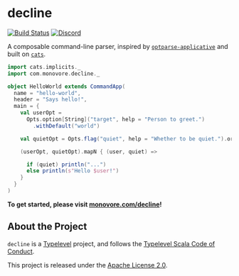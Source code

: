 # decline

[![Build Status](https://img.shields.io/github/actions/workflow/status/bkirwi/decline/ci.yml?branch=main)](https://github.com/bkirwi/decline/actions)
[![Discord](https://img.shields.io/discord/632277896739946517.svg?label=&logo=discord&logoColor=ffffff&color=404244&labelColor=6A7EC2)](https://discord.com/channels/632277896739946517/895394320100761731)

A composable command-line parser, inspired by [`optparse-applicative`][optparse]
and built on [`cats`][cats].

```scala
import cats.implicits._
import com.monovore.decline._

object HelloWorld extends CommandApp(
  name = "hello-world",
  header = "Says hello!",
  main = {
    val userOpt =
      Opts.option[String]("target", help = "Person to greet.")
        .withDefault("world")

    val quietOpt = Opts.flag("quiet", help = "Whether to be quiet.").orFalse

    (userOpt, quietOpt).mapN { (user, quiet) => 

      if (quiet) println("...")
      else println(s"Hello $user!")
    }
  }
)
```

**To get started, please visit [monovore.com/decline](http://monovore.com/decline/)!**

## About the Project

`decline` is a [Typelevel](https://typelevel.org/projects/) project,
and follows the [Typelevel Scala Code of Conduct](https://typelevel.org/code-of-conduct).

This project is released under the [Apache License 2.0](http://www.apache.org/licenses/LICENSE-2.0).

[optparse]: https://github.com/pcapriotti/optparse-applicative
[cats]: https://github.com/typelevel/cats
[decline]: http://ben.kirw.in/decline/
